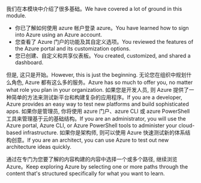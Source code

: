 <span data-ttu-id="9c235-101">我们在本模块中介绍了很多基础。</span><span class="sxs-lookup"><span data-stu-id="9c235-101">We have covered a lot of ground in this module.</span></span> 

- <span data-ttu-id="9c235-102">你已了解如何使用 azure 帐户登录 azure。</span><span class="sxs-lookup"><span data-stu-id="9c235-102">You have learned how to sign into Azure using an Azure account.</span></span> 
- <span data-ttu-id="9c235-103">您查看了 Azure 门户的功能及其自定义选项。</span><span class="sxs-lookup"><span data-stu-id="9c235-103">You reviewed the features of the Azure portal and its customization options.</span></span> 
- <span data-ttu-id="9c235-104">您已创建、自定义和共享仪表板。</span><span class="sxs-lookup"><span data-stu-id="9c235-104">You created, customized, and shared a dashboard.</span></span>

<span data-ttu-id="9c235-105">但是, 这只是开始。</span><span class="sxs-lookup"><span data-stu-id="9c235-105">However, this is just the beginning.</span></span> <span data-ttu-id="9c235-106">无论您在组织中规划什么角色, Azure 都有这么多的服务。</span><span class="sxs-lookup"><span data-stu-id="9c235-106">Azure has so much to offer you, no matter what role you plan in your organization.</span></span> <span data-ttu-id="9c235-107">如果您是开发人员, 则 Azure 提供了一种简单的方法来测试新平台和构建复杂的应用程序。</span><span class="sxs-lookup"><span data-stu-id="9c235-107">If you are a developer, Azure provides an easy way to test new platforms and build sophisticated apps.</span></span> <span data-ttu-id="9c235-108">如果你是管理员, 你将使用 azure 门户、azure CLI 或 azure PowerShell 工具来管理基于云的基础结构。</span><span class="sxs-lookup"><span data-stu-id="9c235-108">If you are an administrator, you will use the Azure portal, Azure CLI, or Azure PowerShell tools to administer your cloud-based infrastructure.</span></span> <span data-ttu-id="9c235-109">如果你是架构师, 则可以使用 Azure 快速测试新的体系结构创意。</span><span class="sxs-lookup"><span data-stu-id="9c235-109">If you are an architect, you can use Azure to test out new architecture ideas quickly.</span></span>

<span data-ttu-id="9c235-110">通过在专门为您要了解的内容构建的内容中选择一个或多个路径, 继续浏览 Azure。</span><span class="sxs-lookup"><span data-stu-id="9c235-110">Keep exploring Azure by selecting one or more paths through the content that's structured specifically for what you want to learn.</span></span>